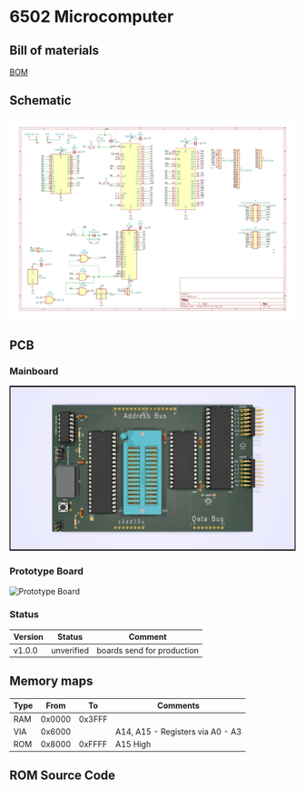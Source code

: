 # 6502 Microcomputer

## Bill of materials

[BOM](6502.csv)

## Schematic

![Schematic](6502-schematic.png)

## PCB

### Mainboard

![Main board](6502-render.png)

### Prototype Board

![Prototype Board](6502-bb-render.png)

### Status

| Version | Status | Comment |
|---------|--------|---------|
| v1.0.0  | unverified | boards send for production |


## Memory maps

| Type | From | To       | Comments |
|------|------|----------|----------|
| RAM  | 0x0000 | 0x3FFF |          |
| VIA  | 0x6000 |        | A14, A15 - Registers via A0 - A3 |
| ROM  | 0x8000 | 0xFFFF | A15 High |

## ROM Source Code
